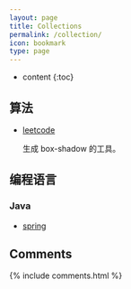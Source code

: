 ```yaml
---
layout: page
title: Collections
permalink: /collection/
icon: bookmark
type: page
---
```


* content
{:toc}

## 算法

* [leetcode](https://leetcode-cn.com)

    生成 box-shadow 的工具。


## 编程语言

### Java

* [spring](http://projects.spring.io/spring-framework/)


## Comments

{% include comments.html %}
